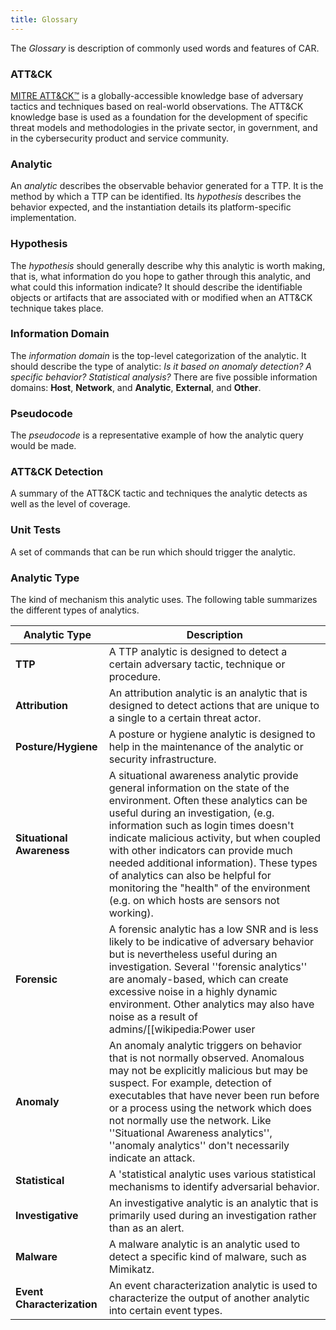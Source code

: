 ```yaml
---
title: Glossary
---
```


The *Glossary* is description of commonly used words and features of CAR.

### ATT&CK
[MITRE ATT&CK™](https://attack.mitre.org) is a globally-accessible knowledge base of adversary tactics and techniques based on real-world observations. The ATT&CK knowledge base is used as a foundation for the development of specific threat models and methodologies in the private sector, in government, and in the cybersecurity product and service community. 

### Analytic
An *analytic* describes the observable behavior generated for a TTP. It is the method by which a TTP can be identified. Its *hypothesis* describes the behavior expected, and the instantiation details its platform-specific implementation.

### Hypothesis
The *hypothesis* should generally describe why this analytic is worth making, that is, what information do you hope to gather through this analytic, and what could this information indicate? It should describe the identifiable objects or artifacts that are associated with or modified when an ATT&CK technique takes place.

### Information Domain
The *information domain* is the top-level categorization of the analytic. It should describe the type of analytic: *Is it based on anomaly detection? A specific behavior? Statistical analysis?* There are five possible information domains: **Host**, **Network**, and **Analytic**, **External**, and **Other**.

### Pseudocode
The *pseudocode* is a representative example of how the analytic query would be made.

### ATT&CK Detection 
A summary of the ATT&CK tactic and techniques the analytic detects as well as the level of coverage.

### Unit Tests
A set of commands that can be run which should trigger the analytic.

### Analytic Type
The kind of mechanism this analytic uses. 
The following table summarizes the different types of analytics.

Analytic Type|Description
---|---
**TTP**| A TTP analytic is designed to detect a certain adversary tactic, technique or procedure.
**Attribution**| An attribution analytic is an analytic that is designed to detect actions that are unique to a single to a certain threat actor.
**Posture/Hygiene**|A posture or hygiene analytic is designed to help in the maintenance of the analytic or security infrastructure.
**Situational Awareness**|A situational awareness analytic provide general information on the state of the environment. Often these analytics can be useful during an investigation, (e.g. information such as login times doesn't indicate malicious activity, but when coupled with other indicators can provide much needed additional information). These types of analytics can also be helpful for monitoring the "health" of the environment (e.g. on which hosts are sensors not working).
**Forensic**|A forensic analytic has a low SNR and is less likely to be indicative of adversary behavior but is nevertheless useful during an investigation. Several ''forensic analytics'' are anomaly-based, which can create excessive noise in a highly dynamic environment. Other analytics may also have noise as a result of admins/[[wikipedia:Power user|power users]], software installations, or internal scripts. However, when related results are triggered by multiple forensic analytics, the collective probability rises. Thus, the forensics analytics reinforce each other during the investigative process.}}
**Anomaly**|An anomaly analytic triggers on behavior that is not normally observed. Anomalous may not be explicitly malicious but may be suspect. For example, detection of executables that have never been run before or a process using the network which does not normally use the network. Like ''Situational Awareness analytics'', ''anomaly analytics'' don't necessarily indicate an attack.
**Statistical**|A 'statistical analytic uses various statistical mechanisms to identify adversarial behavior.
**Investigative**|An investigative analytic is an analytic that is primarily used during an investigation rather than as an alert.
**Malware**|A malware analytic is an analytic used to detect a specific kind of malware, such as Mimikatz.
**Event Characterization**|An event characterization analytic is used to characterize the output of another analytic into certain event types.
